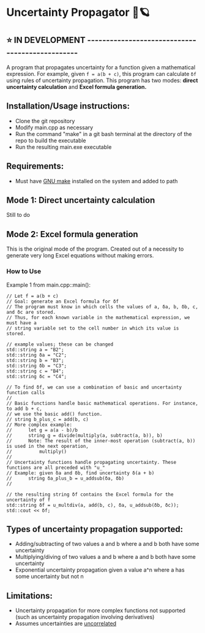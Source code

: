 # Uncertainty Propagator 🔭🪐

## ⭐ IN DEVELOPMENT ------------------------------------------------
A program that propagates uncertainty for a function given a mathematical expression. For example, given `f = a(b + c)`, this program can calculate `δf` using rules of uncertainty propagation. This program has two modes: **direct uncertainty calculation** and **Excel formula generation.**

## Installation/Usage instructions:
- Clone the git repository
- Modify main.cpp as necessary
- Run the command "make" in a git bash terminal at the directory of the repo to build the executable
- Run the resulting main.exe executable

## Requirements:
- Must have [GNU make](https://gnuwin32.sourceforge.net/packages/make.htm) installed on the system and added to path

## Mode 1: Direct uncertainty calculation
Still to do

## Mode 2: Excel formula generation
This is the original mode of the program. Created out of a necessity to generate very long Excel equations without making errors.

### How to Use
Example 1 from main.cpp::main():

```
// Let f = a(b + c)
// Goal: generate an Excel formula for δf
// The program must know in which cells the values of a, δa, b, δb, c, and δc are stored.
// Thus, for each known variable in the mathematical expression, we must have a
// string variable set to the cell number in which its value is stored.

// example values; these can be changed
std::string a = "B2";
std::string δa = "C2";
std::string b = "B3";
std::string δb = "C3";
std::string c = "B4";
std::string δc = "C4";

// To find δf, we can use a combination of basic and uncertainty function calls
//
// Basic functions handle basic mathematical operations. For instance, to add b + c,
// we use the basic add() function.
// string b_plus_c = add(b, c)
// More complex example:
//      let g = a(a - b)/b
//      string g = divide(multiply(a, subtract(a, b)), b)
//      Note: The result of the inner-most operation (subtract(a, b)) is used in the next operation,
//          multiply()
//
// Uncertainty functions handle propagating uncertainty. These functions are all preceded with "u_"
// Example: given δa and δb, find uncertainty δ(a + b)
//      string δa_plus_b = u_addsub(δa, δb)
//

// the resulting string δf contains the Excel formula for the uncertainty of f
std::string δf = u_multdiv(a, add(b, c), δa, u_addsub(δb, δc));
std::cout << δf;
```

## Types of uncertainty propagation supported:
- Adding/subtracting of two values a and b where a and b both have some uncertainty
- Multiplying/diving of two values a and b where a and b both have some uncertainty
- Exponential uncertainty propagation given a value a^n where a has some uncertainty but not n

## Limitations:
- Uncertainty propagation for more complex functions not supported (such as uncertainty propagation involving derivatives)
- Assumes uncertainties are [uncorrelated](https://en.wikipedia.org/wiki/Propagation_of_uncertainty#:~:text=If%20the%20uncertainties%20are%20correlated,group%20averages%20will%20be%20correlated.)